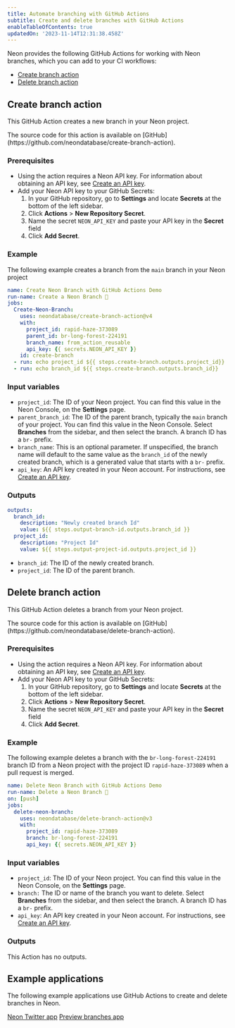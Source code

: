 ```yaml
---
title: Automate branching with GitHub Actions
subtitle: Create and delete branches with GitHub Actions
enableTableOfContents: true
updatedOn: '2023-11-14T12:31:38.458Z'
---
```


Neon provides the following GitHub Actions for working with Neon branches, which you can add to your CI workflows:

- [Create branch action](#create-branch-action)
- [Delete branch action](#delete-branch-action)

## Create branch action

This GitHub Action creates a new branch in your Neon project.

<Admonition type="info">
The source code for this action is available on [GitHub](https://github.com/neondatabase/create-branch-action).
</Admonition>

### Prerequisites

- Using the action requires a Neon API key. For information about obtaining an API key, see [Create an API key](/docs/manage/api-keys#create-an-api-key).
- Add your Neon API key to your GitHub Secrets:
    1. In your GitHub repository, go to **Settings** and locate **Secrets** at the bottom of the left sidebar.
    2. Click **Actions** > **New Repository Secret**.
    3. Name the secret `NEON_API_KEY` and paste your API key in the **Secret** field
    4. Click **Add Secret**.

### Example

The following example creates a branch from the `main` branch in your Neon project 

```yaml
name: Create Neon Branch with GitHub Actions Demo
run-name: Create a Neon Branch 🚀
jobs:
  Create-Neon-Branch:
    uses: neondatabase/create-branch-action@v4
    with:
      project_id: rapid-haze-373089
      parent_id: br-long-forest-224191
      branch_name: from_action_reusable
      api_key: {{ secrets.NEON_API_KEY }}
    id: create-branch
  - run: echo project_id ${{ steps.create-branch.outputs.project_id}}
  - run: echo branch_id ${{ steps.create-branch.outputs.branch_id}}
```

### Input variables

- `project_id`: The ID of your Neon project. You can find this value in the Neon Console, on the **Settings** page.
- `parent_branch_id`: The ID of the parent branch, typically the `main` branch of your project. You can find this value in the Neon Console. Select **Branches** from the sidebar, and then select the branch. A branch ID has a `br-` prefix.
- `branch_name`: This is an optional parameter. If unspecified, the branch name will default to the same value as the `branch_id` of the newly created branch, which is a generated value that starts with a `br-` prefix.
- `api_key`: An API key created in your Neon account. For instructions, see [Create an API key](/docs/manage/api-keys#create-an-api-key).

### Outputs

```yaml
outputs:
  branch_id:
    description: "Newly created branch Id"
    value: ${{ steps.output-branch-id.outputs.branch_id }}
  project_id:
    description: "Project Id"
    value: ${{ steps.output-project-id.outputs.project_id }}
```

- `branch_id`: The ID of the newly created branch.
- `project_id`: The ID of the parent branch.

## Delete branch action

This GitHub Action deletes a branch from your Neon project.

<Admonition type="info">
The source code for this action is available on [GitHub](https://github.com/neondatabase/delete-branch-action).
</Admonition>

### Prerequisites

- Using the action requires a Neon API key. For information about obtaining an API key, see [Create an API key](/docs/manage/api-keys#create-an-api-key).
- Add your Neon API key to your GitHub Secrets:
    1. In your GitHub repository, go to **Settings** and locate **Secrets** at the bottom of the left sidebar.
    2. Click **Actions** > **New Repository Secret**.
    3. Name the secret `NEON_API_KEY` and paste your API key in the **Secret** field
    4. Click **Add Secret**.

### Example

The following example deletes a branch with the `br-long-forest-224191` branch ID from a Neon project with the project ID `rapid-haze-373089` when a pull request is merged.

```yaml
name: Delete Neon Branch with GitHub Actions Demo
run-name: Delete a Neon Branch 🚀
on: [push]
jobs:
  delete-neon-branch:
    uses: neondatabase/delete-branch-action@v3
    with:
      project_id: rapid-haze-373089
      branch: br-long-forest-224191
      api_key: {{ secrets.NEON_API_KEY }}
```

### Input variables

- `project_id`: The ID of your Neon project. You can find this value in the Neon Console, on the **Settings** page.
- `branch:` The ID or name of the branch you want to delete. Select **Branches** from the sidebar, and then select the branch. A branch ID has a `br-` prefix.
- `api_key`: An API key created in your Neon account. For instructions, see [Create an API key](/docs/manage/api-keys#create-an-api-key).

### Outputs

This Action has no outputs.

## Example applications

The following example applications use GitHub Actions to create and delete branches in Neon.

<DetailIconCards>
<a href="https://github.com/neondatabase/neon_twitter" description="A micro-blogging application that uses GitHub Actions to create and delete a branch with each pull request" icon="github">Neon Twitter app</a>
<a href="https://github.com/neondatabase/preview-branches-with-vercel" description="An application demonstrating using GitHub Actions with preview deployments in Vercel" icon="github">Preview branches app</a>
</DetailIconCards>

<NeedHelp/>

